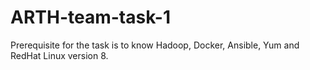 # ARTH-team-task-1
Prerequisite for the task is to know Hadoop, Docker, Ansible, Yum and RedHat Linux version 8.
